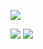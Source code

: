 
![](https://github-profile-summary-cards.vercel.app/api/cards/profile-details?username=Kurulko&theme=solarized_dark)

![](https://github-profile-summary-cards.vercel.app/api/cards/repos-per-language?username=Kurulko&theme=solarized_dark)
![](https://github-profile-summary-cards.vercel.app/api/cards/stats?username=Kurulko&theme=solarized_dark)

